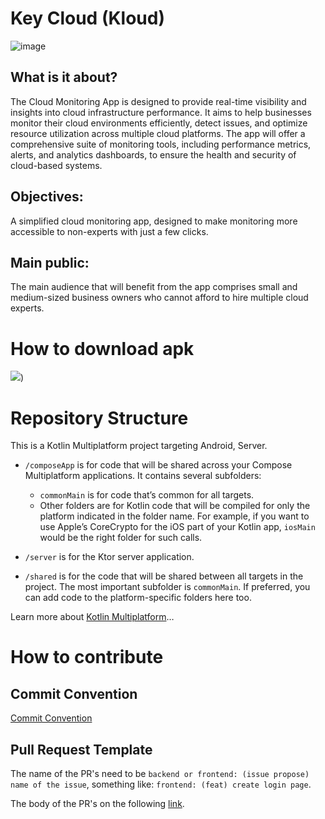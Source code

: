 # Key Cloud (Kloud)

![image](https://github.com/user-attachments/assets/825fef8d-2f4e-482e-8826-a6927a28eced)


## What is it about?

The Cloud Monitoring App is designed to provide real-time visibility and insights into cloud infrastructure performance. It aims to help businesses monitor their cloud environments efficiently, detect issues, and optimize resource utilization across multiple cloud platforms. The app will offer a comprehensive suite of monitoring tools, including performance metrics, alerts, and analytics dashboards, to ensure the health and security of cloud-based systems.

## Objectives:

A simplified cloud monitoring app, designed to make monitoring more accessible to non-experts with just a few clicks.

## Main public:

The main audience that will benefit from the app comprises small and medium-sized business owners who cannot afford to hire multiple cloud experts.

# How to download apk

[![](https://markdown-videos-api.jorgenkh.no/youtube/_wL90vErURQ)](https://youtu.be/_wL90vErURQ))


# Repository Structure

This is a Kotlin Multiplatform project targeting Android, Server.

* `/composeApp` is for code that will be shared across your Compose Multiplatform applications.
  It contains several subfolders:
  - `commonMain` is for code that’s common for all targets.
  - Other folders are for Kotlin code that will be compiled for only the platform indicated in the folder name.
    For example, if you want to use Apple’s CoreCrypto for the iOS part of your Kotlin app,
    `iosMain` would be the right folder for such calls.

* `/server` is for the Ktor server application.

* `/shared` is for the code that will be shared between all targets in the project.
  The most important subfolder is `commonMain`. If preferred, you can add code to the platform-specific folders here too.


Learn more about [Kotlin Multiplatform](https://www.jetbrains.com/help/kotlin-multiplatform-dev/get-started.html)…

# How to contribute

## Commit Convention

[Commit Convention](https://github.com/iuricode/padroes-de-commits)

## Pull Request Template

 The name of the PR's need to be `backend or frontend: (issue propose) name of the issue`, something like: `frontend: (feat) create login page`.

 The body of the PR's on the following [link](https://github.com/Jose-Alberto-Rodrigues-Neto/Kloud/blob/main/.github/PR_TEMPLATE.md).
